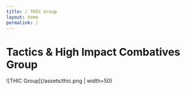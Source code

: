 ```yaml
---
title: / THIC Group
layout: home
permalink: /
---
```


# Tactics & High Impact Combatives Group

![THIC Group](/assets/thic.png | width=50)
